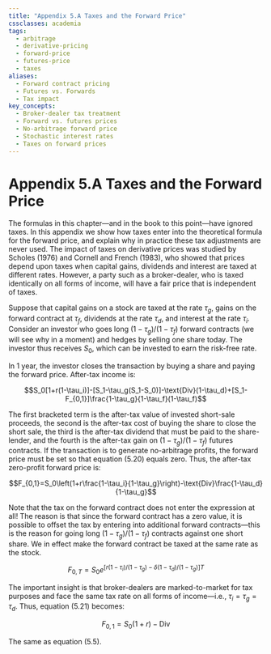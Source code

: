 ```yaml
---
title: "Appendix 5.A Taxes and the Forward Price"
cssclasses: academia
tags:
  - arbitrage
  - derivative-pricing
  - forward-price
  - futures-price
  - taxes
aliases:
  - Forward contract pricing
  - Futures vs. Forwards
  - Tax impact
key_concepts:
  - Broker-dealer tax treatment
  - Forward vs. futures prices
  - No-arbitrage forward price
  - Stochastic interest rates
  - Taxes on forward prices
---
```


# Appendix 5.A Taxes and the Forward Price

The formulas in this chapter—and in the book to this point—have ignored taxes. In this appendix we show how taxes enter into the theoretical formula for the forward price, and explain why in practice these tax adjustments are never used. The impact of taxes on derivative prices was studied by Scholes (1976) and Cornell and French (1983), who showed that prices depend upon taxes when capital gains, dividends and interest are taxed at different rates. However, a party such as a broker-dealer, who is taxed identically on all forms of income, will have a fair price that is independent of taxes.

Suppose that capital gains on a stock are taxed at the rate $\tau_g$, gains on the forward contract at $\tau_f$, dividends at the rate $\tau_d$, and interest at the rate $\tau_i$. Consider an investor who goes long $(1-\tau_g)/(1-\tau_f)$ forward contracts (we will see why in a moment) and hedges by selling one share today. The investor thus receives $S_0$, which can be invested to earn the risk-free rate.

In 1 year, the investor closes the transaction by buying a share and paying the forward price. After-tax income is:

$$S_0[1+r(1-\tau_i)]-[S_1-\tau_g(S_1-S_0)]-\text{Div}(1-\tau_d)+[S_1-F_{0,1}]\frac{1-\tau_g}{1-\tau_f}(1-\tau_f)$$

The first bracketed term is the after-tax value of invested short-sale proceeds, the second is the after-tax cost of buying the share to close the short sale, the third is the after-tax dividend that must be paid to the share-lender, and the fourth is the after-tax gain on $(1-\tau_g)/(1-\tau_f)$ futures contracts. If the transaction is to generate no-arbitrage profits, the forward price must be set so that equation (5.20) equals zero. Thus, the after-tax zero-profit forward price is:

$$F_{0,1}=S_0\left(1+r\frac{1-\tau_i}{1-\tau_g}\right)-\text{Div}\frac{1-\tau_d}{1-\tau_g}$$

Note that the tax on the forward contract does not enter the expression at all! The reason is that since the forward contract has a zero value, it is possible to offset the tax by entering into additional forward contracts—this is the reason for going long $(1-\tau_g)/(1-\tau_f)$ contracts against one short share. We in effect make the forward contract be taxed at the same rate as the stock.

$$F_{0,T}=S_0e^{[r(1-\tau_i)/(1-\tau_g)-\delta(1-\tau_d)/(1-\tau_g)]T}$$

The important insight is that broker-dealers are marked-to-market for tax purposes and face the same tax rate on all forms of income—i.e., $\tau_i=\tau_g=\tau_d$. Thus, equation (5.21) becomes:

$$F_{0,1}=S_0(1+r)-\text{Div}$$

The same as equation (5.5).